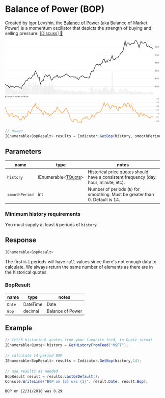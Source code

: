 ﻿# Balance of Power (BOP)

Created by Igor Levshin, the [Balance of Power](https://en.wikipedia.org/wiki/True_strength_index) (aka Balance of Market Power) is a momentum oscillator that depicts the strength of buying and selling pressure.
[[Discuss] :speech_balloon:](https://github.com/DaveSkender/Stock.Indicators/discussions/302 "Community discussion about this indicator")

![image](chart.png)

```csharp
// usage
IEnumerable<BopResult> results = Indicator.GetBop(history, smoothPeriod);  
```

## Parameters

| name | type | notes
| -- |-- |--
| `history` | IEnumerable\<[TQuote](../../docs/GUIDE.md#quote)\> | Historical price quotes should have a consistent frequency (day, hour, minute, etc).
| `smoothPeriod` | int | Number of periods (`N`) for smoothing.  Must be greater than 0.  Default is 14.

### Minimum history requirements

You must supply at least `N` periods of `history`.

## Response

```csharp
IEnumerable<BopResult>
```

The first `N-1` periods will have `null` values since there's not enough data to calculate.  We always return the same number of elements as there are in the historical quotes.

### BopResult

| name | type | notes
| -- |-- |--
| `Date` | DateTime | Date
| `Bop` | decimal | Balance of Power

## Example

```csharp
// fetch historical quotes from your favorite feed, in Quote format
IEnumerable<Quote> history = GetHistoryFromFeed("MSFT");

// calculate 14-period BOP
IEnumerable<BopResult> results = Indicator.GetBop(history,14);

// use results as needed
BopResult result = results.LastOrDefault();
Console.WriteLine("BOP on {0} was {1}", result.Date, result.Bop);
```

```bash
BOP on 12/31/2018 was 0.29
```
